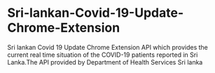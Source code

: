 # Sri-lankan-Covid-19-Update-Chrome-Extension
Sri lankan Covid 19 Update Chrome Extension 
API which provides the current real time situation
of the COVID-19 patients reported in Sri Lanka.The API provided by Department of Health Services Sri lanka
